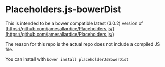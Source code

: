 Placeholders.js-bowerDist
=========================

This is intended to be a bower compatible latest (3.0.2) version of [https://github.com/jamesallardice/Placeholders.js/](https://github.com/jamesallardice/Placeholders.js/)

The reason for this repo is the actual repo does not include a compiled JS file.

You can install with `bower install placeholderJsBowerDist`


